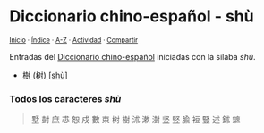 # Diccionario chino-español - shù
<sup>[Inicio](../index.md) · [Índice](../indices/chino-espanol.md#silaba-shu) · [A-Z](../indices/alfabetico.md) · [Actividad](../indices/actividad.md) · [Compartir](https://x.com/intent/tweet?text=Caracteres%20y%20vocabulario%20del%20Diccionario%20chino-espa%C3%B1ol%20iniciados%20en%20la%20s%C3%ADlaba%20%C2%ABsh%C3%AC%C2%BB.%0A%E2%86%92%20https%3A%2F%2Fjucardus.github.io%2Findices%2Fchino-espanol-shu4.html%0A%0A%23chn_espnl_jucardus%20%23indcs_jucardus%0A%40jucardus)</sup>

Entradas del [Diccionario chino-español](../indices/chino-espanol.md#silaba-shu) iniciadas con la sílaba _shù_.

* [樹 (树) [shù]](../contenido/s/h/u/shu4-27193.md)

### Todos los caracteres _shù_

> 墅 尌 庶 怷 恕 戍 數 束 树 樹 沭 漱 澍 竖 竪 腧 裋 豎 述 鉥 鏣
